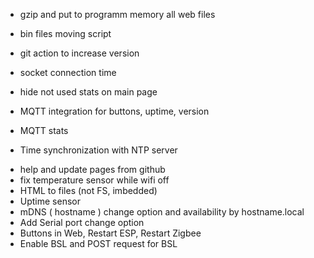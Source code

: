 - gzip and put to programm memory all web files
- bin files moving script
- git action to increase version

- socket connection time
- hide not used stats on main page
- MQTT integration for buttons, uptime, version
- MQTT stats

- Time synchronization with NTP server

+ help and update pages from github
+ fix temperature sensor while wifi off
+ HTML to files (not FS, imbedded)
+ Uptime sensor
+ mDNS ( hostname ) change option and availability by hostname.local
+ Add Serial port change option
+ Buttons in Web, Restart ESP, Restart Zigbee
+ Enable BSL and POST request for BSL
